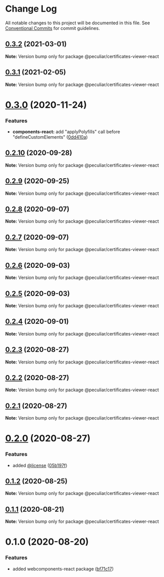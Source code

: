 # Change Log

All notable changes to this project will be documented in this file.
See [Conventional Commits](https://conventionalcommits.org) for commit guidelines.

## [0.3.2](https://github.com/PeculiarVentures/pv-certificates-viewer/compare/@peculiar/certificates-viewer-react@0.3.1...@peculiar/certificates-viewer-react@0.3.2) (2021-03-01)

**Note:** Version bump only for package @peculiar/certificates-viewer-react





## [0.3.1](https://github.com/PeculiarVentures/pv-certificates-viewer/compare/@peculiar/certificates-viewer-react@0.3.0...@peculiar/certificates-viewer-react@0.3.1) (2021-02-05)

**Note:** Version bump only for package @peculiar/certificates-viewer-react





# [0.3.0](https://github.com/PeculiarVentures/pv-certificates-viewer/compare/@peculiar/certificates-viewer-react@0.2.10...@peculiar/certificates-viewer-react@0.3.0) (2020-11-24)


### Features

* **components-react:** add "applyPolyfills" call before "defineCustomElements" ([0dd410a](https://github.com/PeculiarVentures/pv-certificates-viewer/commit/0dd410a5df536801fc49a6cd4ee9d3ca98c97759))





## [0.2.10](https://github.com/PeculiarVentures/pv-certificates-viewer/compare/@peculiar/certificates-viewer-react@0.2.9...@peculiar/certificates-viewer-react@0.2.10) (2020-09-28)

**Note:** Version bump only for package @peculiar/certificates-viewer-react





## [0.2.9](https://github.com/PeculiarVentures/pv-certificates-viewer/compare/@peculiar/certificates-viewer-react@0.2.8...@peculiar/certificates-viewer-react@0.2.9) (2020-09-25)

**Note:** Version bump only for package @peculiar/certificates-viewer-react





## [0.2.8](https://github.com/PeculiarVentures/pv-certificates-viewer/compare/@peculiar/certificates-viewer-react@0.2.7...@peculiar/certificates-viewer-react@0.2.8) (2020-09-07)

**Note:** Version bump only for package @peculiar/certificates-viewer-react





## [0.2.7](https://github.com/PeculiarVentures/pv-certificates-viewer/compare/@peculiar/certificates-viewer-react@0.2.6...@peculiar/certificates-viewer-react@0.2.7) (2020-09-07)

**Note:** Version bump only for package @peculiar/certificates-viewer-react





## [0.2.6](https://github.com/PeculiarVentures/pv-certificates-viewer/compare/@peculiar/certificates-viewer-react@0.2.5...@peculiar/certificates-viewer-react@0.2.6) (2020-09-03)

**Note:** Version bump only for package @peculiar/certificates-viewer-react





## [0.2.5](https://github.com/PeculiarVentures/pv-certificates-viewer/compare/@peculiar/certificates-viewer-react@0.2.4...@peculiar/certificates-viewer-react@0.2.5) (2020-09-03)

**Note:** Version bump only for package @peculiar/certificates-viewer-react





## [0.2.4](https://github.com/PeculiarVentures/pv-certificates-viewer/compare/@peculiar/certificates-viewer-react@0.2.3...@peculiar/certificates-viewer-react@0.2.4) (2020-09-01)

**Note:** Version bump only for package @peculiar/certificates-viewer-react





## [0.2.3](https://github.com/PeculiarVentures/pv-certificates-viewer/compare/@peculiar/certificates-viewer-react@0.2.2...@peculiar/certificates-viewer-react@0.2.3) (2020-08-27)

**Note:** Version bump only for package @peculiar/certificates-viewer-react





## [0.2.2](https://github.com/PeculiarVentures/pv-certificates-viewer/compare/@peculiar/certificates-viewer-react@0.2.1...@peculiar/certificates-viewer-react@0.2.2) (2020-08-27)

**Note:** Version bump only for package @peculiar/certificates-viewer-react





## [0.2.1](https://github.com/PeculiarVentures/pv-certificates-viewer/compare/@peculiar/certificates-viewer-react@0.2.0...@peculiar/certificates-viewer-react@0.2.1) (2020-08-27)

**Note:** Version bump only for package @peculiar/certificates-viewer-react





# [0.2.0](https://github.com/PeculiarVentures/pv-certificates-viewer/compare/@peculiar/certificates-viewer-react@0.1.2...@peculiar/certificates-viewer-react@0.2.0) (2020-08-27)


### Features

* added [@license](https://github.com/license) ([05b197f](https://github.com/PeculiarVentures/pv-certificates-viewer/commit/05b197f25b76668a0af9d1ec51d81bc899acd952))





## [0.1.2](https://github.com/PeculiarVentures/pv-certificates-viewer/compare/@peculiar/certificates-viewer-react@0.1.1...@peculiar/certificates-viewer-react@0.1.2) (2020-08-25)

**Note:** Version bump only for package @peculiar/certificates-viewer-react





## [0.1.1](https://github.com/PeculiarVentures/pv-certificates-viewer/compare/@peculiar/certificates-viewer-react@0.1.0...@peculiar/certificates-viewer-react@0.1.1) (2020-08-21)

**Note:** Version bump only for package @peculiar/certificates-viewer-react





# 0.1.0 (2020-08-20)


### Features

* added webcomponents-react package ([bf71c17](https://github.com/PeculiarVentures/pv-certificates-viewer/commit/bf71c179833b0c6b3fe4afa4a0db46e7ed49ddd2))
